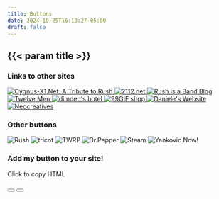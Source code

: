 ```yaml
---
title: Buttons
date: 2024-10-25T16:13:27-05:00
draft: false
---
```


## {{< param title >}}

<section id="buttons" class="flexbox-container">
  <section class="flexbox-container">
    <h3>Links to other sites</h3>
    <div class="flexbox-container">
      <!-- Using an object tag, I can default to hotlinking to a site's button allowing the owner to update it, but by including an img tag inside I can fall back on a local image if the hotlink fails -->
      <a class="zoom" href="https://www.cygnus-x1.net/links/rush/index.php">
        <object>
          <img src="/buttons/cygnus_x1.png" alt="Cygnus-X1.Net: A Tribute to Rush">
        </object>
      </a>
      <a class="zoom" href="https://www.2112.net">
        <object>
          <img src="/buttons/2112.png" alt="2112.net">
        </object>
      </a>
      <a class="zoom" href="https://www.rushisaband.com">
        <object>
          <img src="/buttons/rush_band.png" alt="Rush is a Band Blog">
        </object>
      </a>
      <a class="zoom" href="https://twelvemen.neocities.org/index.html">
        <object data="https://twelvemen.neocities.org/12men.gif" type="image/jpeg" alt="Twelve Men">
          <img src="/buttons/12men.gif" alt="Twelve Men">
        </object>
      </a>
      <a class="zoom" href="https://dimden.dev/">
        <object data="https://dimden.dev/services/images/88x31.gif" type="image/jpeg" alt="Neocreatives">
          <img src="/buttons/dimden.gif" alt="dimden's hotel">
        </object>
      </a>
      <a class="zoom" href="https://99gifshop.neocities.org/">
        <object data="https://99gifshop.neocities.org/img/88x31.png" type="image/jpeg" alt="99Gif shop">
          <img src="/buttons/99gifshop.png" alt="99GIF shop">
        </object>
      </a>
      <a class="zoom" href="https://daniele63.com/">
        <object data="https://daniele63.com/images/danieles_button.jpg" type="image/jpeg" alt="Daniele's Website">
          <img src="/buttons/danieles.png" alt="Daniele's Website">
        </object>
      </a>
      <a class="zoom" href="https://neocreatives.neocities.org/">
        <object data="https://neocreatives.neocities.org/button.gif" type="image/jpeg" alt="Neocreatives">
          <img src="/buttons/neocreatives.gif" alt="Neocreatives">
        </object>
      </a>
    </div>
  </section>
  <section class="flexbox-container">
    <h3>Other buttons</h3>
    <div class="flexbox-container">
      <img src="/buttons/rush.png" alt="Rush">
      <img src="/buttons/tricot.png" alt="tricot">
      <img src="/buttons/twrp.png" alt="TWRP">
      <img src="/buttons/drpepper.png" alt="Dr.Pepper">
      <img src="/buttons/steam.gif" alt="Steam">
      <img src="/buttons/yankovic.png" alt="Yankovic Now!">
    </div>
  </section>
  <section class="flexbox-container">
    <h3>Add my button to your site!</h3>
    <p id="button-message">Click to copy HTML</p>
    <div class="flexbox-container">
      <button id="button-default" class="zoom" type="button">
      </button>
      <button id="button-alt" class="zoom" type="button">
      </button>
    </div>
  </section>
</section>

<script src="/javascript/clipboard.js"></script>
